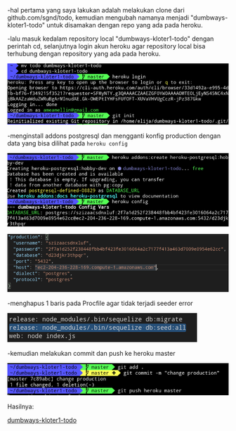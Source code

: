 -hal pertama yang saya lakukan adalah melakukan clone dari github.com/sgnd/todo, kemudian mengubah namanya menjadi "dumbways-kloter1-todo" untuk disamakan dengan repo yang ada pada heroku.

-lalu masuk kedalam repository local "dumbways-kloter1-todo" dengan perintah cd, selanjutnya login akun heroku agar repository local bisa terhubung dengan repository yang ada pada heroku. 

![1](https://github.com/frostmarry/lolrandom/blob/main/soal-09/01.png)

-menginstall addons postgresql dan mengganti konfig production dengan data yang bisa dilihat pada `heroku config`

![2](https://github.com/frostmarry/lolrandom/blob/main/soal-09/02.png)

![3](https://github.com/frostmarry/lolrandom/blob/main/soal-09/03.png)

-menghapus 1 baris pada Procfile agar tidak terjadi seeder error

![4](https://github.com/frostmarry/lolrandom/blob/main/soal-09/04.png)

-kemudian melakukan commit dan push ke heroku master

![5](https://github.com/frostmarry/lolrandom/blob/main/soal-09/05.png)

Hasilnya:

[dumbways-kloter1-todo](https://dumbways-kloter1-todo.herokuapp.com/)
